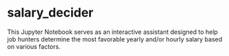 # salary_decider

This Jupyter Notebook serves as an interactive assistant designed to help job hunters determine the most favorable yearly and/or hourly salary based on various factors.